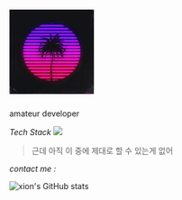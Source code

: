 # <img src="https://github.com/xion2664/xion2664/blob/main/original.gif" width="150px">

amateur developer

*Tech Stack*
<img src="https://img.shields.io/badge/Python-3766AB?style=flat-square&logo=Python&logoColor=white"/>
> 근데 아직 이 중에 제대로 할 수 있는게 없어
> 
*contact me :*

![xion's GitHub stats](https://github-readme-stats.vercel.app/api?username=xion2664&theme=midnight-purple&show_icons=true)
